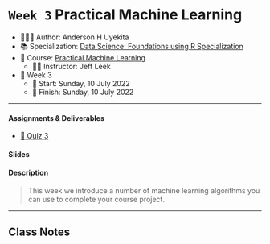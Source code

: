 `Week 3` Practical Machine Learning
================

-   👨🏻‍💻 Author: Anderson H Uyekita
-   📚 Specialization: <a
    href="https://www.coursera.org/specializations/data-science-foundations-r"
    target="_blank" rel="noopener">Data Science: Foundations using R
    Specialization</a>
-   📖 Course:
    <a href="https://www.coursera.org/learn/practical-machine-learning"
    target="_blank" rel="noopener">Practical Machine Learning</a>
    -   🧑‍🏫 Instructor: Jeff Leek
-   📆 Week 3
    -   🚦 Start: Sunday, 10 July 2022
    -   🏁 Finish: Sunday, 10 July 2022

------------------------------------------------------------------------

#### Assignments & Deliverables

-   [📝 Quiz 3](./quiz-3_practical-machine-learning.md)

#### Slides

#### Description

> This week we introduce a number of machine learning algorithms you can
> use to complete your course project.

------------------------------------------------------------------------

## Class Notes
